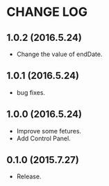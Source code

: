 # CHANGE LOG

## 1.0.2 (2016.5.24)
- Change the value of endDate.

## 1.0.1 (2016.5.24)
- bug fixes.

## 1.0.0 (2016.5.24)
- Improve some fetures.
- Add Control Panel.

## 0.1.0 (2015.7.27)
- Release.
